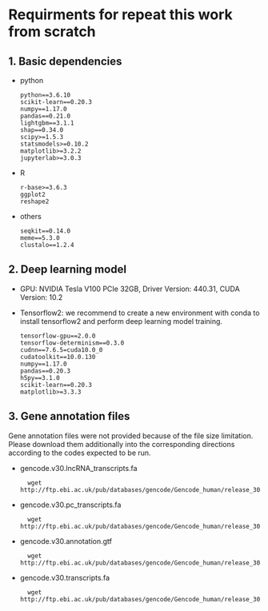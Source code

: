 # Requirments for repeat this work from scratch

## 1. Basic dependencies
* python

      python==3.6.10
      scikit-learn==0.20.3
      numpy==1.17.0 
      pandas==0.21.0 
      lightgbm==3.1.1
      shap==0.34.0
      scipy>=1.5.3
      statsmodels>=0.10.2
      matplotlib>=3.2.2
      jupyterlab>=3.0.3
* R

      r-base>=3.6.3
      ggplot2
      reshape2
      
* others

      seqkit==0.14.0
      meme==5.3.0
      clustalo==1.2.4
      
## 2. Deep learning model
* GPU: NVIDIA Tesla V100 PCIe 32GB, Driver Version: 440.31, CUDA Version: 10.2
* Tensorflow2: we recommend to create a new environment with conda to install tensorflow2 and perform deep learning model training.

      tensorflow-gpu==2.0.0
      tensorflow-determinism==0.3.0
      cudnn==7.6.5=cuda10.0_0
      cudatoolkit==10.0.130
      numpy==1.17.0
      pandas==0.20.3
      h5py==3.1.0
      scikit-learn==0.20.3
      matplotlib>=3.3.3
  

## 3. Gene annotation files
Gene annotation files were not provided because of the file size limitation. Please download them additionally into the corresponding directions according to the codes expected to be run.

* gencode.v30.lncRNA_transcripts.fa

        wget http://ftp.ebi.ac.uk/pub/databases/gencode/Gencode_human/release_30/gencode.v30.lncRNA_transcripts.fa.gz
        
* gencode.v30.pc_transcripts.fa

        wget http://ftp.ebi.ac.uk/pub/databases/gencode/Gencode_human/release_30/gencode.v30.pc_transcripts.fa.gz
        
* gencode.v30.annotation.gtf

        wget http://ftp.ebi.ac.uk/pub/databases/gencode/Gencode_human/release_30/gencode.v30.annotation.gtf.gz
        
* gencode.v30.transcripts.fa

        wget http://ftp.ebi.ac.uk/pub/databases/gencode/Gencode_human/release_30/gencode.v30.transcripts.fa.gz

